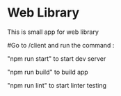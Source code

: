 # Web Library
This is small app for web library

#Go to /client and run the command :

"npm run start" to start dev server

"npm run build" to build app

"npm run lint" to start linter testing
